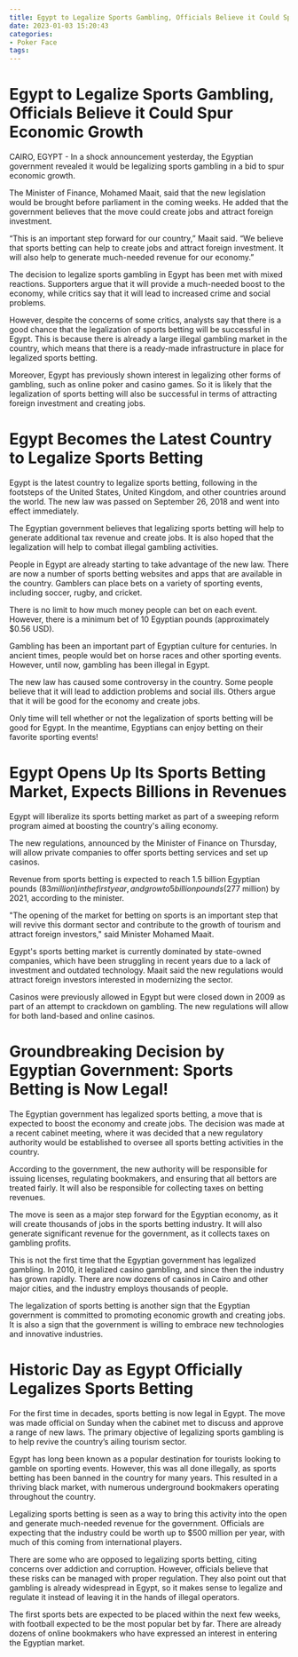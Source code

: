 ```yaml
---
title: Egypt to Legalize Sports Gambling, Officials Believe it Could Spur Economic Growth
date: 2023-01-03 15:20:43
categories:
- Poker Face
tags:
---
```



#  Egypt to Legalize Sports Gambling, Officials Believe it Could Spur Economic Growth

CAIRO, EGYPT - In a shock announcement yesterday, the Egyptian government revealed it would be legalizing sports gambling in a bid to spur economic growth.

The Minister of Finance, Mohamed Maait, said that the new legislation would be brought before parliament in the coming weeks. He added that the government believes that the move could create jobs and attract foreign investment.

“This is an important step forward for our country,” Maait said. “We believe that sports betting can help to create jobs and attract foreign investment. It will also help to generate much-needed revenue for our economy.”

The decision to legalize sports gambling in Egypt has been met with mixed reactions. Supporters argue that it will provide a much-needed boost to the economy, while critics say that it will lead to increased crime and social problems.

However, despite the concerns of some critics, analysts say that there is a good chance that the legalization of sports betting will be successful in Egypt. This is because there is already a large illegal gambling market in the country, which means that there is a ready-made infrastructure in place for legalized sports betting.

Moreover, Egypt has previously shown interest in legalizing other forms of gambling, such as online poker and casino games. So it is likely that the legalization of sports betting will also be successful in terms of attracting foreign investment and creating jobs.

#  Egypt Becomes the Latest Country to Legalize Sports Betting

Egypt is the latest country to legalize sports betting, following in the footsteps of the United States, United Kingdom, and other countries around the world. The new law was passed on September 26, 2018 and went into effect immediately.

The Egyptian government believes that legalizing sports betting will help to generate additional tax revenue and create jobs. It is also hoped that the legalization will help to combat illegal gambling activities.

People in Egypt are already starting to take advantage of the new law. There are now a number of sports betting websites and apps that are available in the country. Gamblers can place bets on a variety of sporting events, including soccer, rugby, and cricket.

There is no limit to how much money people can bet on each event. However, there is a minimum bet of 10 Egyptian pounds (approximately $0.56 USD).

Gambling has been an important part of Egyptian culture for centuries. In ancient times, people would bet on horse races and other sporting events. However, until now, gambling has been illegal in Egypt.

The new law has caused some controversy in the country. Some people believe that it will lead to addiction problems and social ills. Others argue that it will be good for the economy and create jobs.

Only time will tell whether or not the legalization of sports betting will be good for Egypt. In the meantime, Egyptians can enjoy betting on their favorite sporting events!

#  Egypt Opens Up Its Sports Betting Market, Expects Billions in Revenues

Egypt will liberalize its sports betting market as part of a sweeping reform program aimed at boosting the country's ailing economy.

The new regulations, announced by the Minister of Finance on Thursday, will allow private companies to offer sports betting services and set up casinos.

Revenue from sports betting is expected to reach 1.5 billion Egyptian pounds ($83 million) in the first year, and grow to 5 billion pounds ($277 million) by 2021, according to the minister.

"The opening of the market for betting on sports is an important step that will revive this dormant sector and contribute to the growth of tourism and attract foreign investors," said Minister Mohamed Maait.

Egypt's sports betting market is currently dominated by state-owned companies, which have been struggling in recent years due to a lack of investment and outdated technology. Maait said the new regulations would attract foreign investors interested in modernizing the sector.

Casinos were previously allowed in Egypt but were closed down in 2009 as part of an attempt to crackdown on gambling. The new regulations will allow for both land-based and online casinos.

#  Groundbreaking Decision by Egyptian Government: Sports Betting is Now Legal!

The Egyptian government has legalized sports betting, a move that is expected to boost the economy and create jobs. The decision was made at a recent cabinet meeting, where it was decided that a new regulatory authority would be established to oversee all sports betting activities in the country.

According to the government, the new authority will be responsible for issuing licenses, regulating bookmakers, and ensuring that all bettors are treated fairly. It will also be responsible for collecting taxes on betting revenues.

The move is seen as a major step forward for the Egyptian economy, as it will create thousands of jobs in the sports betting industry. It will also generate significant revenue for the government, as it collects taxes on gambling profits.

This is not the first time that the Egyptian government has legalized gambling. In 2010, it legalized casino gambling, and since then the industry has grown rapidly. There are now dozens of casinos in Cairo and other major cities, and the industry employs thousands of people.

The legalization of sports betting is another sign that the Egyptian government is committed to promoting economic growth and creating jobs. It is also a sign that the government is willing to embrace new technologies and innovative industries.

#  Historic Day as Egypt Officially Legalizes Sports Betting

For the first time in decades, sports betting is now legal in Egypt. The move was made official on Sunday when the cabinet met to discuss and approve a range of new laws. The primary objective of legalizing sports gambling is to help revive the country’s ailing tourism sector.

Egypt has long been known as a popular destination for tourists looking to gamble on sporting events. However, this was all done illegally, as sports betting has been banned in the country for many years. This resulted in a thriving black market, with numerous underground bookmakers operating throughout the country.

Legalizing sports betting is seen as a way to bring this activity into the open and generate much-needed revenue for the government. Officials are expecting that the industry could be worth up to $500 million per year, with much of this coming from international players.

There are some who are opposed to legalizing sports betting, citing concerns over addiction and corruption. However, officials believe that these risks can be managed with proper regulation. They also point out that gambling is already widespread in Egypt, so it makes sense to legalize and regulate it instead of leaving it in the hands of illegal operators.

The first sports bets are expected to be placed within the next few weeks, with football expected to be the most popular bet by far. There are already dozens of online bookmakers who have expressed an interest in entering the Egyptian market.